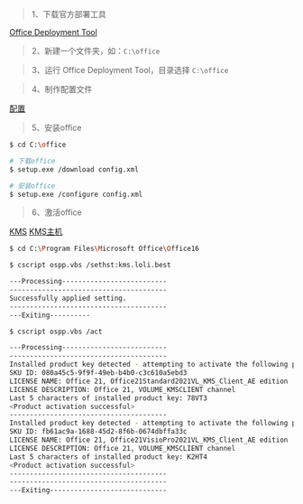 > 1、下载官方部署工具

[Office Deployment Tool](https://www.microsoft.com/en-us/download/details.aspx?id=49117)

> 2、新建一个文件夹，如：`C:\office`

> 3、运行 Office Deployment Tool，目录选择 `C:\office`

> 4、制作配置文件

[配置](https://config.office.com/deploymentsettings)

> 5、安装office
```bash
$ cd C:\office

# 下载office
$ setup.exe /download config.xml

# 安装office
$ setup.exe /configure config.xml
```

> 6、激活office

[KMS](https://learn.microsoft.com/zh-cn/deployoffice/vlactivation/plan-volume-activation-of-office)
[KMS主机](https://www.coolhub.top/tech-articles/kms_list.html)

```bash
$ cd C:\Program Files\Microsoft Office\Office16

$ cscript ospp.vbs /sethst:kms.loli.best

---Processing--------------------------
---------------------------------------
Successfully applied setting.
---------------------------------------
---Exiting----------

$ cscript ospp.vbs /act

---Processing--------------------------
---------------------------------------
Installed product key detected - attempting to activate the following product:
SKU ID: 080a45c5-9f9f-49eb-b4b0-c3c610a5ebd3
LICENSE NAME: Office 21, Office21Standard2021VL_KMS_Client_AE edition
LICENSE DESCRIPTION: Office 21, VOLUME_KMSCLIENT channel
Last 5 characters of installed product key: 78VT3
<Product activation successful>
---------------------------------------
Installed product key detected - attempting to activate the following product:
SKU ID: fb61ac9a-1688-45d2-8f6b-0674dbffa33c
LICENSE NAME: Office 21, Office21VisioPro2021VL_KMS_Client_AE edition
LICENSE DESCRIPTION: Office 21, VOLUME_KMSCLIENT channel
Last 5 characters of installed product key: K2HT4
<Product activation successful>
---------------------------------------
---------------------------------------
---Exiting-----------------------------
```